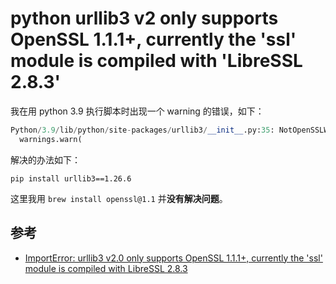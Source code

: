 # python urllib3 v2 only supports OpenSSL 1.1.1+, currently the 'ssl' module is compiled with 'LibreSSL 2.8.3'


<!-- author： xiaobinqt -->
<!-- email： xiaobinqt@163.com -->
<!-- https://xiaobinqt.github.io -->
<!-- https://www.xiaobinqt.cn -->

我在用 python 3.9 执行脚本时出现一个 warning 的错误，如下：

```python
Python/3.9/lib/python/site-packages/urllib3/__init__.py:35: NotOpenSSLWarning: urllib3 v2 only supports OpenSSL 1.1.1+, currently the 'ssl' module is compiled with 'LibreSSL 2.8.3'. See: https://github.com/urllib3/urllib3/issues/3020
  warnings.warn(
```

解决的办法如下：

```pip
pip install urllib3==1.26.6
```

这里我用 `brew install openssl@1.1` 并**没有解决问题**。

## 参考

+ [ImportError: urllib3 v2.0 only supports OpenSSL 1.1.1+, currently the 'ssl' module is compiled with LibreSSL 2.8.3](https://stackoverflow.com/questions/76187256/importerror-urllib3-v2-0-only-supports-openssl-1-1-1-currently-the-ssl-modu)




